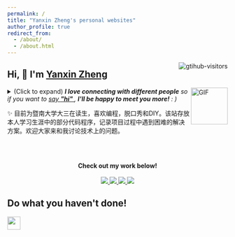 ```yaml
---
permalink: /
title: "Yanxin Zheng's personal websites"
author_profile: true
redirect_from: 
  - /about/
  - /about.html
---
```

<a href="https://github.com/DUuOOO/">
    <img align="right" src="https://komarev.com/ghpvc/?username=DUuOOO&label=Visitors&color=red&style=flat&logo=github" alt="gtihub-visitors" />
</a>
 
## Hi, 👋  I'm <a href="https://DUuOOO.github.io">Yanxin Zheng</a>
 
<img align="right" alt="GIF" src="https://media.giphy.com/media/3NtY188QaxDdC/giphy.gif" width="84" title="Say HI"> <details><summary>(Click to expand) <em><b>I love connecting with different people</b> so if you want to <a href="https://github.com/DUuOOO/DUuOOO.github.io/tree/master/images/wechatScancode.jpg" >say <b>"hi" </b></a>, <b>I'll be happy to meet you more!</b> : )</em></summary>

<!--my introduction start-->
- ❤️ I like eating 🥥, raising 🐕‍🦺, playing 🏓, sleeping in 🛌 and 📺 [ACGN]
- 💬 Be free to ask me about anything [1637810435@qq.com].

 </details>
  
  ✨ 目前为暨南大学大三在读生，喜欢编程，脱口秀和DIY。该站存放本人学习生涯中的部分代码程序，记录项目过程中遇到困难的解决方案。欢迎大家来和我讨论技术上的问题。
 
<!--my introduction end -->
 
<br>

<p align="center">
    
  <br>
  <strong>Check out my work below!</strong>
  <br><br>
  <a href="https://github.com/DUuOOO">
    <img src="https://badges.strrl.dev/years/DUuOOO?style=flat-square&color=black&logo=github">
  </a>
  <a href="https://github.com/DUuOOO?tab=repositories">
    <img src="https://badges.strrl.dev/repos/DUuOOO?style=flat-square&color=black&logo=github">
  </a>
  <a href="https://gist.github.com/DUuOOO">
    <img src="https://badges.strrl.dev/gists/DUuOOO?style=flat-square&color=black&logo=github">
  </a>
  <a href="https://github.com/DUuOOO">
    <img src="https://badges.strrl.dev/commits/monthly/DUuOOO?style=flat-square&color=black&logo=github">
  </a>
</p>
 
<h2>Do what you haven't done!</h2>

<a href="https://blog.csdn.net/duduoott" target="_blank" alt="CSDN" title="CSDN">
    <img src="https://img.icons8.com/material/48/000000/csdn.png" width="30px"/>
</a>

